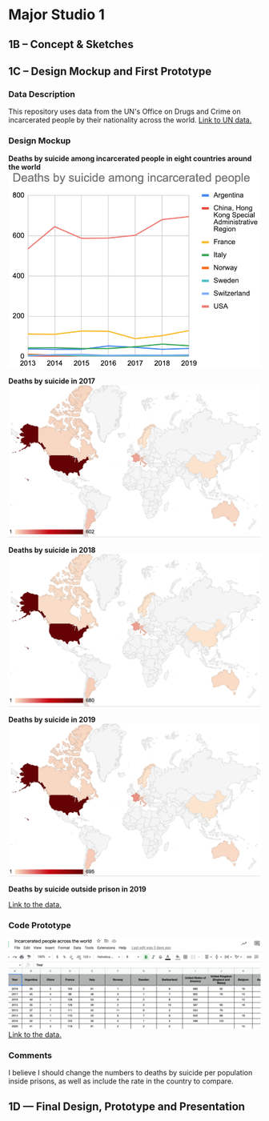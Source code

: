 
# Major Studio 1

## 1B – Concept & Sketches

## 1C – Design Mockup and First Prototype

### Data Description

This repository uses data from the UN's Office on Drugs and Crime on incarcerated people by their nationality across the world.
<a href="https://dataunodc.un.org/dp-prisons-persons-held">Link to UN data.</a>

### Design Mockup

<b> Deaths by suicide among incarcerated people in eight countries around the world </b>
![alt text](https://github.com/ibonnet/majorstudio1/blob/f5509ff3fa214b2b5975c220443dfa1f80ef9fc4/images-1B/deathsbysuicide.png)

<b> Deaths by suicide in 2017 </b>
![alt text](https://github.com/ibonnet/majorstudio1/blob/cc7ef18e5556bf35071a5a3fcfe8ef416807f41e/images-1B/Deathsbysuicide2017.png)

<b> Deaths by suicide in 2018 </b>
![alt text](https://github.com/ibonnet/majorstudio1/blob/cc7ef18e5556bf35071a5a3fcfe8ef416807f41e/images-1B/Deathsbysuicide2018.png)

<b> Deaths by suicide in 2019 </b>
![alt text](https://github.com/ibonnet/majorstudio1/blob/cc7ef18e5556bf35071a5a3fcfe8ef416807f41e/images-1B/Deathsbysuicide2019.png)

<b> Deaths by suicide outside prison in 2019 </b>

<a href="https://ourworldindata.org/suicide#800-000-people-die-from-suicide-every-year">Link to the data.</a>

### Code Prototype
![alt text](https://github.com/ibonnet/majorstudio1/blob/280def728094f2ab8bf6095934e7a4bd632e1c47/images-1B/1C-Data.png)
<a href="https://docs.google.com/spreadsheets/d/1MXPSSWqqaKiRd8w2gFV5ZNsemQTLgGZh42-IyHDYry8/edit?usp=sharing">Link to the data.</a>


### Comments
I believe I should change the numbers to deaths by suicide per population inside prisons, as well as include the rate in the country to compare.

## 1D — Final Design, Prototype and Presentation

